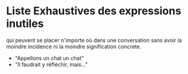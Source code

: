 # Liste Exhaustives des expressions inutiles
qui peuvent se placer n'importe où dans une conversation sans avoir la moindre incidence ni la moindre signification concrete.
 
* "Appellons un chat un chat"
* "Il faudrait y réfléchir, mais..."
